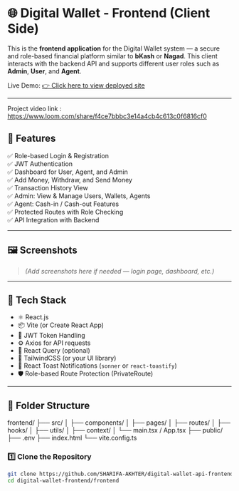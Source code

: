 # 🌐 Digital Wallet - Frontend (Client Side)

This is the **frontend application** for the Digital Wallet system — a secure and role-based financial platform similar to **bKash** or **Nagad**. This client interacts with the backend API and supports different user roles such as **Admin**, **User**, and **Agent**.

Live Demo: [👉 Click here to view deployed site](https://frontend-snowy-two-61.vercel.app/)

---
Project video link : https://www.loom.com/share/f4ce7bbbc3e14a4cb4c613c0f6816cf0
## 🚀 Features

✅ Role-based Login & Registration  
✅ JWT Authentication  
✅ Dashboard for User, Agent, and Admin  
✅ Add Money, Withdraw, and Send Money  
✅ Transaction History View  
✅ Admin: View & Manage Users, Wallets, Agents  
✅ Agent: Cash-in / Cash-out Features  
✅ Protected Routes with Role Checking  
✅ API Integration with Backend

---

## 🖼️ Screenshots

> *(Add screenshots here if needed — login page, dashboard, etc.)*

---

## 🧰 Tech Stack

- ⚛️ React.js
- 📦 Vite (or Create React App)
- 🔐 JWT Token Handling
- ⚙️ Axios for API requests
- 🔄 React Query (optional)
- 🌈 TailwindCSS (or your UI library)
- 🔔 React Toast Notifications (`sonner` or `react-toastify`)
- 🛡️ Role-based Route Protection (PrivateRoute)

---

## 📁 Folder Structure

frontend/
├── src/
│ ├── components/
│ ├── pages/
│ ├── routes/
│ ├── hooks/
│ ├── utils/
│ ├── context/
│ └── main.tsx / App.tsx
├── public/
├── .env
├── index.html
└── vite.config.ts


### 1️⃣ Clone the Repository

```bash
git clone https://github.com/SHARIFA-AKHTER/digital-wallet-api-frontend-assignment.git
cd digital-wallet-frontend/frontend